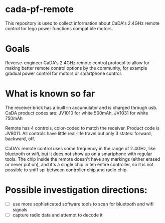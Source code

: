 # cada-pf-remote

This repository is used to collect information about CaDA's 2.4GHz remote control for lego power functions compatible motors.

# Goals

Reverse-engineer CaDA's 2.4GHz remote control protocol to allow for making better remote control options by the community, for example gradual power control for motors or smartphone control.

# What is known so far

The receiver brick has a built-in accumulator and is charged through usb. CaDA product codes are: JV1010 for white 500mAh, JV1031 for white 750mAh

Remote has 4 controls, color-coded to match the receiver. Product code is JV8011. All controls have little real-life travel but only 3 states: forward, backward, off.

CaDA's remote control uses some frequency in the range of 2.4GHz, like bluetooth or wifi, but it does not show up on a smartphone with regular tools. The chip inside the remote doesn't have any markings (either erased or never put on), and it's a single chip in teh entire controller, so it is not possible to sniff spi between controller chip and radio chip.

# Possible investigation directions:
- [ ] use more sophisticated software tools to scan for bluetooth and wifi signals
- [ ] capture radio data and attempt to decode it
